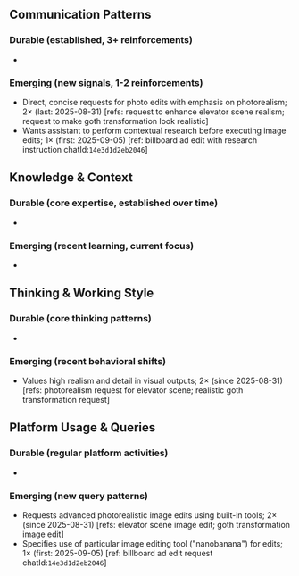 ## Communication Patterns
### Durable (established, 3+ reinforcements)
-

### Emerging (new signals, 1-2 reinforcements)
- Direct, concise requests for photo edits with emphasis on photorealism; 2× (last: 2025-08-31) [refs: request to enhance elevator scene realism; request to make goth transformation look realistic]
- Wants assistant to perform contextual research before executing image edits; 1× (first: 2025-09-05) [ref: billboard ad edit with research instruction chatId:`14e3d1d2eb2046`]

## Knowledge & Context
### Durable (core expertise, established over time)
-

### Emerging (recent learning, current focus)
-

## Thinking & Working Style
### Durable (core thinking patterns)
-

### Emerging (recent behavioral shifts)
- Values high realism and detail in visual outputs; 2× (since 2025-08-31) [refs: photorealism request for elevator scene; realistic goth transformation request]

## Platform Usage & Queries
### Durable (regular platform activities)
-

### Emerging (new query patterns)
- Requests advanced photorealistic image edits using built-in tools; 2× (since 2025-08-31) [refs: elevator scene image edit; goth transformation image edit]
- Specifies use of particular image editing tool ("nanobanana") for edits; 1× (first: 2025-09-05) [ref: billboard ad edit request chatId:`14e3d1d2eb2046`]